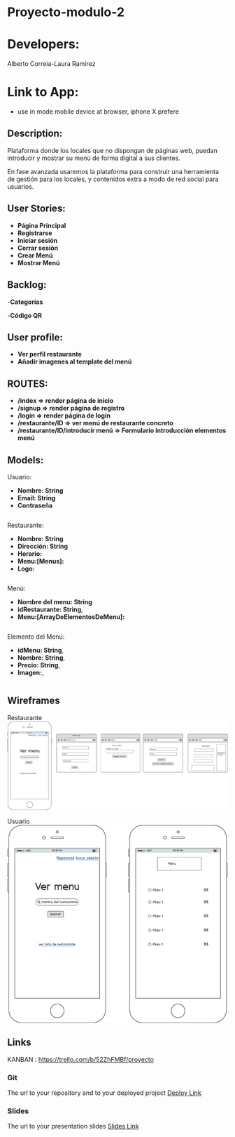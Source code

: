 # Proyecto-modulo-2

# Developers:

Alberto Correia-Laura Ramirez

# Link to App:

- use in mode mobile device at browser, iphone X prefere

## Description:

Plataforma donde los locales que no dispongan de páginas web, puedan introducir y mostrar su menú de forma digital a sus clientes.

En fase avanzada usaremos la plataforma para construir una herramienta de gestión para los locales, y contenidos extra a modo de red social para usuarios.

## User Stories:

- **Página Principal**
- **Registrarse**
- **Iniciar sesión**
- **Cerrar sesión**
- **Crear Menú**
- **Mostrar Menú**

## Backlog:

-**Categorías**

-**Código QR**

## User profile:

- **Ver perfil restaurante**
- **Añadir imagenes al template del menú**

## ROUTES:

- **/index => render página de inicio**
- **/signup => render página de registro**
- **/login => render página de login**
- **/restaurante/ID => ver menú de restaurante concreto**
- **/restaurante/ID/introducir menú => Formulario introducción elementos menú**

## Models:
Usuario:
- **Nombre: String**
- **Email: String**
- **Contraseña**
```
```

Restaurante:
- **Nombre: String**
- **Dirección: String**
- **Horario:**
- **Menu:[Menus]:**
- **Logo:**
```
```
Menú:
- **Nombre del menu: String**
- **idRestaurante: String**,
- **Menu:[ArrayDeElementosDeMenu]:**
```
```

Elemento del Menú:
- **idMenu: String**,
- **Nombre: String**,
- **Precio: String**,
- **Imagen:**,
```
```

## Wireframes
Restaurante
![Restaurantepng](https://github.com/CorreiaAlberto/Proyecto-modulo-2/blob/master/wiframes/Restaurantepng.png)

Usuario
![Usuario](https://github.com/CorreiaAlberto/Proyecto-modulo-2/blob/master/wiframes/Usuario.png)

## Links

KANBAN : https://trello.com/b/52ZhFMBf/proyecto

### Git

The url to your repository and to your deployed project
[Deploy Link]()

### Slides

The url to your presentation slides
[Slides Link](http://slides.com)
